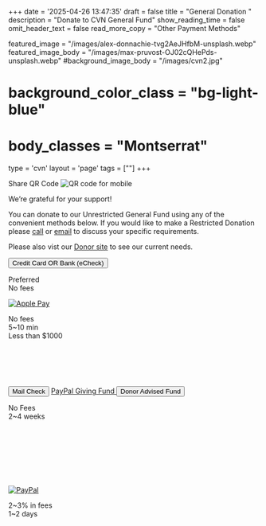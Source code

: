 +++
date = '2025-04-26 13:47:35'
draft = false
title = "General Donation "
description = "Donate to CVN General Fund"
show_reading_time = false
omit_header_text = false
read_more_copy = "Other Payment Methods"

featured_image = "/images/alex-donnachie-tvg2AeJHfbM-unsplash.webp"
featured_image_body = "/images/max-pruvost-OJ02cQHePds-unsplash.webp"
#background_image_body = "/images/cvn2.jpg"
# background_color_class = "bg-light-blue"
# body_classes = "Montserrat"

type = 'cvn'
layout = 'page'
tags = [""]
+++

<div class="cf">
  <div class="f6 tc pl3 mw4 dn db-ns fr">
      Share QR Code
      <image src='{{<fixURL "/images/202506/CVN General Fund.png">}}' alt="QR code for mobile"/>
  </div>
  <p>We’re grateful for your support!</p>
  <p>You can donate to our <span class="green">Unrestricted General Fund</span> using any of the convenient methods below. If you would like to make a <span class="blue">Restricted Donation</span> please <a class="link blue" href='{{<fixURL "/contact" >}}'>call</a> or <a href="mailto:donations@caringvalley.org" class="link blue">email</a> to discuss your specific requirements.</p>
  <p>Please also vist our <a class="link blue" href='{{<fixURL "/donors" >}}'>Donor site</a> to see our current needs.</p>
</div>
<div class="flex justify-around items-stretch bg-white mb3 pv3">
      <button class="w-60 ba b--white br3 ph2 pv1 hover-gold bg-dark-green white"
        zeffy-form-link="https://www.zeffy.com/embed/donation-form/cvn-general-fund?modal=true">
        Credit&nbsp;Card OR Bank&nbsp;(eCheck)
      </button>
      <p class="b f6 dark-blue">Preferred<br>No fees</p>
</div>
<!--more-->
<div class="flex justify-around justify-between-ns items-stretch flex-wrap">
    <div class="w-30-ns flex flex-column item-center justify-around bg-white ph2 tc pb3 mb3" style="min-height:175px">
      <a href="https://www.zeffy.com/donation-form/cvn-general-fund" class="flex item-center justify-center br3 pv1 ph2 hover-bg-near-white bg-white">
        <img class="mw4" src='{{<fixURL "/images/202505/ApplePay-GooglePay.svg">}}' alt="Apple Pay" />
      </a>
      <p class="b f6 dark-blue mv0 flex flex-column justify-end">No fees<br>5~10 min<br>Less than $1000</p>
    </div>
    <div class="w-35-ns flex flex-column items-stretch justify-around bg-white ph2 tc p3 mb3" style="min-height:200px">
      <!-- <a class="link flex items-stretch justify-center ba b--white br3 ph2 hover-gray bg-light-orange white" href="https://www.zeffy.com/ticketing/cvn-2025-inner-circle">
        Mail Check
      </a> -->
      <button class="link flex items-stretch justify-center ba b--white br3 ph2 hover-gray bg-light-orange white" onclick="document.getElementById('FullScreenOverlay').style.display = 'block'; document.getElementById('MailCheck').style.display = 'block';">
        Mail Check
      </button>
       <a class="link flex items-stretch justify-center br3 ph2 hover-gold bg-dark-blue white" href="https://paypal.com/us/fundraiser/charity/5519072">
        PayPal&nbsp;Giving&nbsp;Fund
      </a>
      <!-- <a class="link flex items-stretch justify-center br3 ph2 hover-gold bg-purple white" href="https://www.dafdirect.org/DAFDirect/daflink?_dafdirect_settings=MzMzMDQxMjI5XzIxMTFfYzI1MmZhMWUtOGM1Mi00OTg5LWIwYTItZDAxODBiNDcyNTM4&designatedText=R2VuZXJhbCBGdW5k&amountValue=MjY4">
        DAF&nbsp;Direct
      </a> -->
      <button class="flex items-stretch justify-center br3 ph2 hover-gold bg-purple white" onclick="document.getElementById('FullScreenOverlay').style.display = 'block'; document.getElementById('dafdirectdiv').style.display = 'block';">
        Donor Advised Fund
      </button>
      <p class="b f6 dark-blue mv0 flex flex-column justify-end">No Fees<br>2~4 weeks</p>
    </div>  
    <div class="w-30-ns flex flex-column items-stretch justify-around bg-white ph2 tc pb3 mb3">
      <a href="https://www.paypal.com/donate/?hosted_button_id=CGL6E4ZY9KSKE" class="flex items-stretch justify-center br3 pa2 hover-bg-near-white bg-white"><img class="mw4" src='{{< fixURL "/images/202505/pp_h_rgb.png" >}}' alt="PayPal" /></a>
      <p class="b f6 dark-blue flex flex-column justify-end">2~3% in fees<br>1~2 days</p>
    </div>
</div>

<script src="https://zeffy-scripts.s3.ca-central-1.amazonaws.com/embed-form-script.min.js"></script>
<script src="https://www.paypal.com/sdk/js?client-id=BAAZUNwskl8tOC7pll96z540-X1nWh7o9xcDbS5XMIQkv0Y636awx6JyxyHd_It-OpgBkNaJSD5VCsugrg&components=hosted-buttons&enable-funding=venmo&currency=USD"></script>


<style>#dafdirectdiv {
  display: none;
  position: fixed;
  top: 50%;
  left: 50%;
  min-width: 300px !important;
  transform: translate(-50%,-50%);
  z-index: 1000;
  background-color: rgba(0, 0, 0, .6);}
</style>
<script type ="text/javascript">_dafdirect_hide_button="no"; _dafdirect_settings="333041229_2000_09d23139-57e8-4cf5-b667-e4d0b3f93876";</script>
<script type = "text/javascript" src = "http://dafdirect.org/ddirect/dafdirect4.js"></script>

<!-- css -->
<style>
.modal {
  display: none;
  position: fixed;
  top: 50%;
  left: 50%;
  width: 90vw;
  transform: translate(-50%,-50%);
  z-index: 1000;
  max-height: 80vh;
  overflow-y: auto;
}
</style>

<!-- Full Screen Overlay -->
<div id="FullScreenOverlay" style="display:none; position:fixed; top:0; left:0; width:100vw; height:100vh; background:rgba(0,0,0,0.7); z-index:999;"></div>

<!-- Mail check -->
<div id="MailCheck" class="modal ba0 br3 ph4 pv2 bg-white f5">
<button onclick="document.getElementById('MailCheck').style.display = 'none'; document.getElementById('FullScreenOverlay').style.display = 'none';" style="position:absolute; top:1rem; right:1rem;">&times;</button>
  <p>
    This donation will accepted into our <span class="b">Unrestricted General Fund</span>.<br>
    We incur no fees to accept checks, however it takes around 1-2 weeks to process.
  </p>
  <ol>
    <li>Make your check out to <span class="b blue">CARING VALLEY NONPROFIT</span>.</li>
    <li>Enter your <span class="b green">email id</span> the memo section of your check. We use your email id to send your donation reciept and/or to contact you in case of any issues/questions.</li>
    <li>Mail your check to:
      <div class="pl2">
        CARING VALLEY NONPROFIT<br>
        ATTN: Donation Processing<br>
        39899 Balentine Dr, Ste 136<br>
        Newark, CA 94560
      </div>
    </li>
    <li>Send an email to <a class="link red" href="mailto:donations@caringvalley.org">donations@caringvalley.org</a> listing the check number and amount.</li>
  </ol>
</div>

<script>
  // const DafModal = document.getElementById ("dafdirectdiv");
  const FullScreenOverlay = document.getElementById ("FullScreenOverlay");
  const MailCheckModal = document.getElementById ("MailCheck");
  window.onclick = function(event) {
    if (event.target === FullScreenOverlay) {
      FullScreenOverlay.style.display = "none";
      MailCheckModal.style.display = "none";
      document.getElementById("dafdirectdiv").style.display = "none";
    }
  }
</script>

